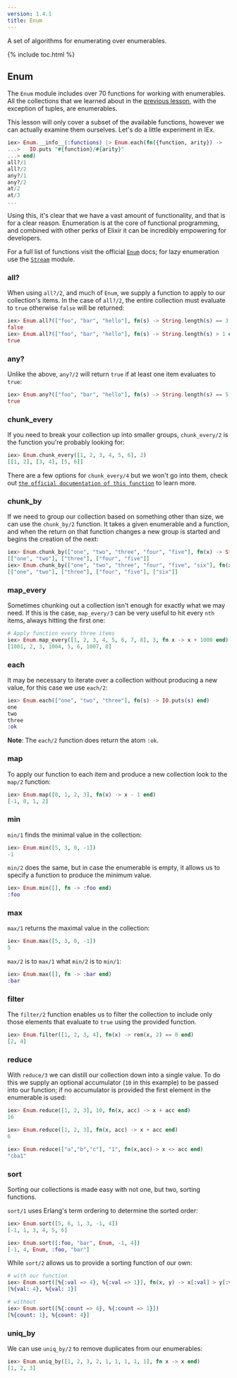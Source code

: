```yaml
---
version: 1.4.1
title: Enum
---
```


A set of algorithms for enumerating over enumerables.

{% include toc.html %}

## Enum

The `Enum` module includes over 70 functions for working with enumerables.
All the collections that we learned about in the [previous lesson](../collections/), with the exception of tuples, are enumerables.

This lesson will only cover a subset of the available functions, however we can actually examine them ourselves.
Let's do a little experiment in IEx.

```elixir
iex> Enum.__info__(:functions) |> Enum.each(fn({function, arity}) ->
...>   IO.puts "#{function}/#{arity}"
...> end)
all?/1
all?/2
any?/1
any?/2
at/2
at/3
...
```

Using this, it's clear that we have a vast amount of functionality, and that is for a clear reason.
Enumeration is at the core of functional programming, and combined with other perks of Elixir it can be incredibly empowering for developers.

For a full list of functions visit the official [`Enum`](https://hexdocs.pm/elixir/Enum.html) docs; for lazy enumeration use the [`Stream`](https://hexdocs.pm/elixir/Stream.html) module.


### all?

When using `all?/2`, and much of `Enum`, we supply a function to apply to our collection's items.
In the case of `all?/2`, the entire collection must evaluate to `true` otherwise `false` will be returned:

```elixir
iex> Enum.all?(["foo", "bar", "hello"], fn(s) -> String.length(s) == 3 end)
false
iex> Enum.all?(["foo", "bar", "hello"], fn(s) -> String.length(s) > 1 end)
true
```

### any?

Unlike the above, `any?/2` will return `true` if at least one item evaluates to `true`:

```elixir
iex> Enum.any?(["foo", "bar", "hello"], fn(s) -> String.length(s) == 5 end)
true
```

### chunk_every

If you need to break your collection up into smaller groups, `chunk_every/2` is the function you're probably looking for:

```elixir
iex> Enum.chunk_every([1, 2, 3, 4, 5, 6], 2)
[[1, 2], [3, 4], [5, 6]]
```

There are a few options for `chunk_every/4` but we won't go into them, check out [`the official documentation of this function`](https://hexdocs.pm/elixir/Enum.html#chunk_every/4) to learn more.

### chunk_by

If we need to group our collection based on something other than size, we can use the `chunk_by/2` function.
It takes a given enumerable and a function, and when the return on that function changes a new group is started and begins the creation of the next:

```elixir
iex> Enum.chunk_by(["one", "two", "three", "four", "five"], fn(x) -> String.length(x) end)
[["one", "two"], ["three"], ["four", "five"]]
iex> Enum.chunk_by(["one", "two", "three", "four", "five", "six"], fn(x) -> String.length(x) end)
[["one", "two"], ["three"], ["four", "five"], ["six"]]
```

### map_every

Sometimes chunking out a collection isn't enough for exactly what we may need.
If this is the case, `map_every/3` can be very useful to hit every `nth` items, always hitting the first one:

```elixir
# Apply function every three items
iex> Enum.map_every([1, 2, 3, 4, 5, 6, 7, 8], 3, fn x -> x + 1000 end)
[1001, 2, 3, 1004, 5, 6, 1007, 8]
```

### each

It may be necessary to iterate over a collection without producing a new value, for this case we use `each/2`:

```elixir
iex> Enum.each(["one", "two", "three"], fn(s) -> IO.puts(s) end)
one
two
three
:ok
```

__Note__: The `each/2` function does return the atom `:ok`.

### map

To apply our function to each item and produce a new collection look to the `map/2` function:

```elixir
iex> Enum.map([0, 1, 2, 3], fn(x) -> x - 1 end)
[-1, 0, 1, 2]
```

### min

`min/1` finds the minimal value in the collection:

```elixir
iex> Enum.min([5, 3, 0, -1])
-1
```

`min/2` does the same, but in case the enumerable is empty, it allows us to specify a function to produce the minimum value.

```elixir
iex> Enum.min([], fn -> :foo end)
:foo
```

### max

`max/1` returns the maximal value in the collection:

```elixir
iex> Enum.max([5, 3, 0, -1])
5
```

`max/2` is to `max/1` what `min/2` is to `min/1`:

```elixir
iex> Enum.max([], fn -> :bar end)
:bar
```

### filter

The `filter/2` function enables us to filter the collection to include only those elements that evaluate to `true` using the provided function.

```elixir
iex> Enum.filter([1, 2, 3, 4], fn(x) -> rem(x, 2) == 0 end)
[2, 4]
```

### reduce

With `reduce/3` we can distill our collection down into a single value.
To do this we supply an optional accumulator (`10` in this example) to be passed into our function; if no accumulator is provided the first element in the enumerable is used:

```elixir
iex> Enum.reduce([1, 2, 3], 10, fn(x, acc) -> x + acc end)
16

iex> Enum.reduce([1, 2, 3], fn(x, acc) -> x + acc end)
6

iex> Enum.reduce(["a","b","c"], "1", fn(x,acc)-> x <> acc end)
"cba1"
```

### sort

Sorting our collections is made easy with not one, but two, sorting functions.

`sort/1` uses Erlang's term ordering to determine the sorted order:

```elixir
iex> Enum.sort([5, 6, 1, 3, -1, 4])
[-1, 1, 3, 4, 5, 6]

iex> Enum.sort([:foo, "bar", Enum, -1, 4])
[-1, 4, Enum, :foo, "bar"]
```

While `sort/2` allows us to provide a sorting function of our own:

```elixir
# with our function
iex> Enum.sort([%{:val => 4}, %{:val => 1}], fn(x, y) -> x[:val] > y[:val] end)
[%{val: 4}, %{val: 1}]

# without
iex> Enum.sort([%{:count => 4}, %{:count => 1}])
[%{count: 1}, %{count: 4}]
```

### uniq_by

We can use `uniq_by/2` to remove duplicates from our enumerables:

```elixir
iex> Enum.uniq_by([1, 2, 3, 2, 1, 1, 1, 1, 1], fn x -> x end)
[1, 2, 3]
```
